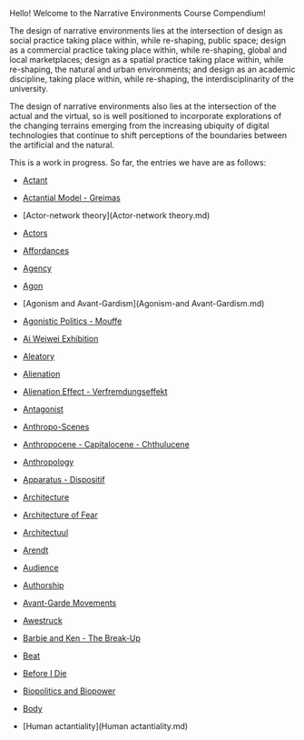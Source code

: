 Hello! Welcome to the Narrative Environments Course Compendium!

The design of narrative environments lies at the intersection of design as social practice taking place within, while re-shaping, public space; design as a commercial practice taking place within, while re-shaping, global and local marketplaces; design as a spatial practice taking place within, while re-shaping, the natural and urban environments; and design as an academic discipline, taking place within, while re-shaping, the interdisciplinarity of the university. 

The design of narrative environments also lies at the intersection of the actual and the virtual, so is well positioned to incorporate explorations of the changing terrains emerging from the increasing ubiquity of digital technologies that continue to shift perceptions of the boundaries between the artificial and the natural. 

This is a work in progress. So far, the entries we have are as follows:

* [Actant](actant.md)
* [Actantial Model - Greimas](Actantial-Model-Greimas.md)
* [Actor-network theory](Actor-network theory.md)
* [Actors](Actors.md)
* [Affordances](Affordances.md)
* [Agency](Agency.md)
* [Agon](Agon.md)
* [Agonism and Avant-Gardism](Agonism-and Avant-Gardism.md)
* [Agonistic Politics - Mouffe](Agonistic-Politics-Mouffe.md)
* [Ai Weiwei Exhibition](Ai-Weiwei-Exhibition.md)
* [Aleatory](Aleatory.md)
* [Alienation](Alienation.md)
* [Alienation Effect - Verfremdungseffekt](Alienation-Effect-Verfremdungseffekt.md)
* [Antagonist](Antagonist.md)
* [Anthropo-Scenes](Anthropo-Scenes.md)
* [Anthropocene - Capitalocene - Chthulucene](Anthropocene-Capitalocene-Chthulucene.md)
* [Anthropology](Anthropology.md)
* [Apparatus - Dispositif](Apparatus-Dispositif.md)
* [Architecture](Architecture.md)
* [Architecture of Fear](Architecture-of-Fear.md)
* [Architectuul](Architectuul.md)
* [Arendt](Arendt.md)
* [Audience](Audience.md)
* [Authorship](Authorship.md)
* [Avant-Garde Movements](Avant-Garde-Movements.md)
* [Awestruck](Awestruck.md)
* [Barbie and Ken - The Break-Up](Barbie-and-Ken.md)
* [Beat](Beat.md)
* [Before I Die](Before-I-Die)
* [Biopolitics and Biopower](Biopolitics-and-Biopower.md)
* [Body](Body.md)

* [Human actantiality](Human actantiality.md)
